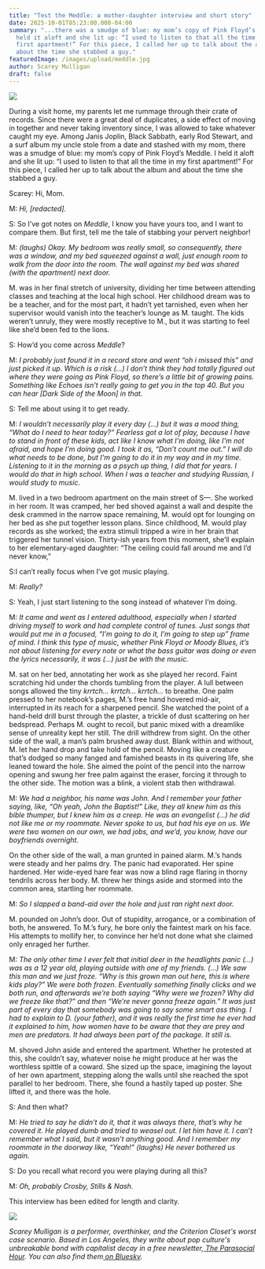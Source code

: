 ```yaml
---
title: "Test the Meddle: a mother-daughter interview and short story"
date: 2025-10-01T05:23:00.000-04:00
summary: "...there was a smudge of blue: my mom’s copy of Pink Floyd’s Meddle. I
  held it aloft and she lit up: “I used to listen to that all the time in my
  first apartment!” For this piece, I called her up to talk about the album and
  about the time she stabbed a guy."
featuredImage: /images/upload/meddle.jpg
author: Scarey Mulligan
draft: false
---
```

![](/images/upload/meddle.jpg)

During a visit home, my parents let me rummage through their crate of records. Since there were a great deal of duplicates, a side effect of moving in together and never taking inventory since, I was allowed to take whatever caught my eye. Among Janis Joplin, Black Sabbath, early Rod Stewart, and a surf album my uncle stole from a date and stashed with my mom, there was a smudge of blue: my mom’s copy of Pink Floyd’s Meddle. I held it aloft and she lit up: “I used to listen to that all the time in my first apartment!” For this piece, I called her up to talk about the album and about the time she stabbed a guy.

Scarey: Hi, Mom.

M: *Hi, \[redacted].*

S: So I’ve got notes on *Meddle*, I know you have yours too, and I want to compare them. But first, tell me the tale of stabbing your pervert neighbor!

M: *(laughs) Okay. My bedroom was really small, so consequently, there was a window, and my bed squeezed against a wall, just enough room to walk from the door into the room. The wall against my bed was shared (with the apartment) next door.*

M. was in her final stretch of university, dividing her time between attending classes and teaching at the local high school. Her childhood dream was to be a teacher, and for the most part, it hadn’t yet tarnished, even when her supervisor would vanish into the teacher’s lounge as M. taught. The kids weren’t unruly, they were mostly receptive to M., but it was starting to feel like she’d been fed to the lions.

S: How’d you come across *Meddle*?

M: *I probably just found it in a record store and went “oh i missed this” and just picked it up. Which is a risk (...) I don’t think they had totally figured out where they were going as Pink Floyd, so there’s a little bit of growing pains. Something like Echoes isn’t really going to get you in the top 40. But you can hear \[Dark Side of the Moon] in that.* 

S: Tell me about using it to get ready.

M: *I wouldn’t necessarily play it every day (...) but it was a mood thing, “What do I need to hear today?” Fearless got a lot of play, because I have to stand in front of these kids, act like I know what I'm doing, like I'm not afraid, and hope I'm doing good. I took it as, “Don’t count me out.” I will do what needs to be done, but I'm going to do it in my way and in my time. Listening to it in the morning as a psych up thing, I did that for years. I would do that in high school. When I was a teacher and studying Russian, I would study to music.* 

M. lived in a two bedroom apartment on the main street of S—. She worked in her room. It was cramped, her bed shoved against a wall and despite the desk crammed in the narrow space remaining, M. would opt for lounging on her bed as she put together lesson plans. Since childhood, M. would play records as she worked; the extra stimuli tripped a wire in her brain that triggered her tunnel vision. Thirty-ish years from this moment, she’ll explain to her elementary-aged daughter: “The ceiling could fall around me and I’d never know,”

S:I can’t really focus when I’ve got music playing.

M: *Really?*

S: Yeah, I just start listening to the song instead of whatever I’m doing.

M: *It came and went as I entered adulthood, especially when I started driving myself to work and had complete control of tunes. Just songs that would put me in a focused, “I’m going to do it, I’m going to step up” frame of mind. I think this type of music, whether Pink Floyd or Moody Blues, it’s not about listening for every note or what the bass guitar was doing or even the lyrics necessarily, it was (...) just be with the music.* 

M. sat on her bed, annotating her work as she played her record. Faint scratching hid under the chords tumbling from the player. A lull between songs allowed the tiny *krrtch… krrtch… krrtch…* to breathe. One palm pressed to her notebook’s pages, M.’s free hand hovered mid-air, interrupted in its reach for a sharpened pencil. She watched the point of a hand-held drill burst through the plaster, a trickle of dust scattering on her bedspread. Perhaps M. ought to recoil, but panic mixed with a dreamlike sense of unreality kept her still. The drill withdrew from sight. On the other side of the wall, a man’s palm brushed away dust. Blank within and without, M. let her hand drop and take hold of the pencil. Moving like a creature that’s dodged so many fanged and famished beasts in its quivering life, she leaned toward the hole. She aimed the point of the pencil into the narrow opening and swung her free palm against the eraser, forcing it through to the other side. The motion was a blink, a violent stab then withdrawal. 

M: *We had a neighbor, his name was John. And I remember your father saying, like, “Oh yeah, John the Baptist!” Like, they all knew him as this bible thumper, but I knew him as a creep. He was an evangelist (...) he did not like me or my roommate. Never spoke to us, but had his eye on us. We were two women on our own, we had jobs, and we’d, you know, have our boyfriends overnight.*

On the other side of the wall, a man grunted in pained alarm. M.’s hands were steady and her palms dry. The panic had evaporated. Her spine hardened. Her wide-eyed hare fear was now a blind rage flaring in thorny tendrils across her body. M. threw her things aside and stormed into the common area, startling her roommate.

M: *So I slapped a band-aid over the hole and just ran right next door.*

M. pounded on John’s door. Out of stupidity, arrogance, or a combination of both, he answered. To M.’s fury, he bore only the faintest mark on his face. His attempts to mollify her, to convince her he’d not done what she claimed only enraged her further.

M: *The only other time I ever felt that initial deer in the headlights panic (...) was as a 12 year old, playing outside with one of my friends. (...) We saw this man and we just froze. “Why is this grown man out here, this is where kids play?” We were both frozen. Eventually something finally clicks and we both run, and afterwards we’re both saying “Why were we frozen? Why did we freeze like that?” and then “We’re never gonna freeze again.” It was just part of every day that somebody was going to say some smart ass thing. I had to explain to D. (your father), and it was really the first time he ever had it explained to him, how women have to be aware that they are prey and men are predators. It had always been part of the package. It still is.* 

M. shoved John aside and entered the apartment. Whether he protested at this, she couldn’t say, whatever noise he might produce at her was the worthless spittle of a coward. She sized up the space, imagining the layout of her own apartment, stepping along the walls until she reached the spot parallel to her bedroom. There, she found a hastily taped up poster. She lifted it, and there was the hole.

S: And then what?

M: *He tried to say he didn’t do it, that it was always there, that’s why he covered it. He played dumb and tried to weasel out. I let him have it. I can’t remember what I said, but it wasn’t anything good. And I remember my roommate in the doorway like, “Yeah!” (laughs) He never bothered us again.*

S: Do you recall what record you were playing during all this?

M: *Oh, probably Crosby, Stills & Nash.*

This interview has been edited for length and clarity.

![](/images/upload/test-the-meddle-graphic.png)

*Scarey Mulligan is a performer, overthinker, and the Criterion Closet's worst case scenario. Based in Los Angeles, they write about pop culture's unbreakable bond with capitalist decay in a free newsletter,[ The Parasocial Hour](https://theparasocialhour.beehiiv.com/). You can also find them[ on Bluesky](https://bsky.app/profile/scareymulligan.bsky.social).*
